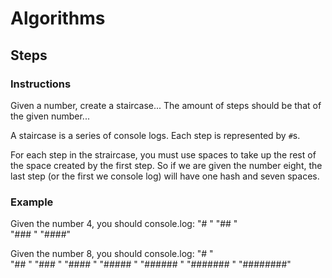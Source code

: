 # Algorithms

## Steps

### Instructions

Given a number, create a staircase... The amount of steps should be that of the given number...

A staircase is a series of console logs. Each step is represented by `#`s.

For each step in the straircase, you must use spaces to take up the rest of the space created by the first step. So if we are given the number eight, the last step (or the first we console log) will have one hash and seven spaces.

### Example

Given the number 4, you should console.log:
"#   "
"##  "  
"### "
"####"

Given the number 8, you should console.log:
"#       "  
"##      "
"###     "
"####    "
"#####   "
"######  "
"####### "
"########"